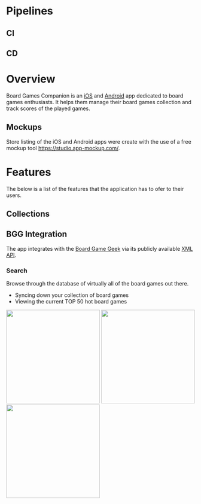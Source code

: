 # Pipelines

## CI


## CD


# Overview

Board Games Companion is an [iOS](https://apps.apple.com/us/app/board-games-companion/id1506458832?ls=1) and [Android](https://play.google.com/store/apps/details?id=com.progrunning.boardgamescompanion) app dedicated to board games enthusiasts. It helps them manage their board games collection and track scores of the played games.

## Mockups

Store listing of the iOS and Android apps were create with the use of a free mockup tool https://studio.app-mockup.com/.


# Features

The below is a list of the features that the application has to ofer to their users.

## Collections

## BGG Integration

The app integrates with the [Board Game Geek](https://boardgamegeek.com/) via its publicly available [XML API](https://boardgamegeek.com/wiki/page/BGG_XML_API2).

### Search

Browse through the database of virtually all of the board games out there.



- Syncing down your collection of board games
- Viewing the current TOP 50 hot board games

<p>
  <img src="https://progrunning.net/content/images/2020/05/BGC-Search-and-Hot-Games.jpg" width="250" />
  <img src="https://progrunning.net/content/images/2020/05/BGC-Board-Game-Details.jpg" width="250" /> 
  <img src="https://progrunning.net/content/images/2020/05/BGC-Collection.jpg" width="250" />
</p>


#